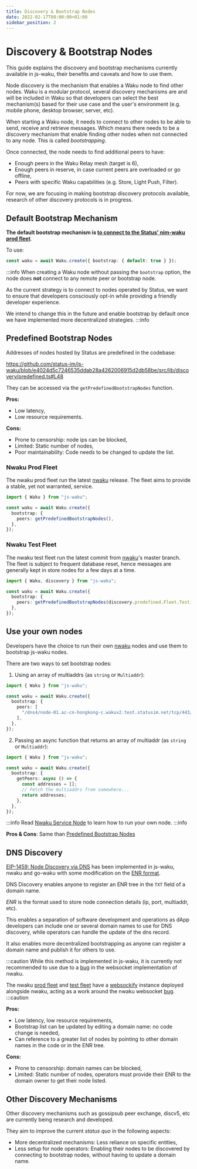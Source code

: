 ```yaml
---
title: Discovery & Bootstrap Nodes
date: 2022-02-17T00:00:00+01:00
sidebar_position: 2
---
```


# Discovery & Bootstrap Nodes

This guide explains the discovery and bootstrap mechanisms currently available in js-waku,
their benefits and caveats and how to use them.

Node discovery is the mechanism that enables a Waku node to find other nodes.
Waku is a modular protocol, several discovery mechanisms are and will be included in Waku
so that developers can select the best mechanism(s) based for their use case and the user's environment
(e.g. mobile phone, desktop browser, server, etc).

When starting a Waku node,
it needs to connect to other nodes to be able to send, receive and retrieve messages.
Which means there needs to be a discovery mechanism that enable finding other nodes when not connected to any node.
This is called _bootstrapping_.

Once connected, the node needs to find additional peers to have:

- Enough peers in the Waku Relay mesh (target is 6),
- Enough peers in reserve, in case current peers are overloaded or go offline,
- Peers with specific Waku capabilities (e.g. Store, Light Push, Filter).

For now, we are focusing in making bootstrap discovery protocols available,
research of other discovery protocols is in progress.

## Default Bootstrap Mechanism

**The default bootstrap mechanism is [to connect to the Status' nim-waku prod fleet](#nwaku-prod-fleet)**.

To use:

```ts
const waku = await Waku.create({ bootstrap: { default: true } });
```

:::info
When creating a Waku node without passing the `bootstrap` option,
the node does **not** connect to any remote peer or bootstrap node.

As the current strategy is to connect to nodes operated by Status,
we want to ensure that developers consciously opt-in
while providing a friendly developer experience.

We intend to change this in the future and enable bootstrap by default
once we have implemented more decentralized strategies.
:::info

## Predefined Bootstrap Nodes

Addresses of nodes hosted by Status are predefined in the codebase:

https://github.com/status-im/js-waku/blob/e4024d5c7246535ddab28a4262006915d2db58be/src/lib/discovery/predefined.ts#L48

They can be accessed via the `getPredefinedBootstrapNodes` function.

**Pros:**

- Low latency,
- Low resource requirements.

**Cons:**

- Prone to censorship: node ips can be blocked,
- Limited: Static number of nodes,
- Poor maintainability: Code needs to be changed to update the list.

### Nwaku Prod Fleet

The nwaku prod fleet run the latest [nwaku](https://github.com/status-im/nim-waku/) release.
The fleet aims to provide a stable, yet not warranted, service.

```ts
import { Waku } from "js-waku";

const waku = await Waku.create({
  bootstrap: {
    peers: getPredefinedBootstrapNodes(),
  },
});
```

### Nwaku Test Fleet

The nwaku test fleet run the latest commit from [nwaku](https://github.com/status-im/nim-waku/)'s master branch.
The fleet is subject to frequent database reset,
hence messages are generally kept in store nodes for a few days at a time.

```ts
import { Waku, discovery } from "js-waku";

const waku = await Waku.create({
  bootstrap: {
    peers: getPredefinedBootstrapNodes(discovery.predefined.Fleet.Test),
  },
});
```

## Use your own nodes

Developers have the choice to run their own [nwaku](https://github.com/status-im/nim-waku/) nodes
and use them to bootstrap js-waku nodes.

There are two ways to set bootstrap nodes:

1. Using an array of multiaddrs (as `string` or `Multiaddr`):

```ts
import { Waku } from "js-waku";

const waku = await Waku.create({
  bootstrap: {
    peers: [
      "/dns4/node-01.ac-cn-hongkong-c.wakuv2.test.statusim.net/tcp/443/wss/p2p/16Uiu2HAkvWiyFsgRhuJEb9JfjYxEkoHLgnUQmr1N5mKWnYjxYRVm",
    ],
  },
});
```

2. Passing an async function that returns an array of multiaddr (as `string` or `Multiaddr`):

```ts
import { Waku } from "js-waku";

const waku = await Waku.create({
  bootstrap: {
    getPeers: async () => {
      const addresses = [];
      // Fetch the multiaddrs from somewhere...
      return addresses;
    },
  },
});
```

:::info
Read [Nwaku Service Node](/docs/guides/nwaku/) to learn how to run your own node.
:::info

**Pros & Cons**: Same than [Predefined Bootstrap Nodes](#predefined-bootstrap-nodes)

## DNS Discovery

[EIP-1459: Node Discovery via DNS](https://eips.ethereum.org/EIPS/eip-1459) has been implemented in js-waku, nwaku and go-waku
with some modification on the [ENR format](https://rfc.vac.dev/spec/31/).

DNS Discovery enables anyone to register an ENR tree in the `TXT` field of a domain name.

_ENR_ is the format used to store node connection details (ip, port, multiaddr, etc).

This enables a separation of software development and operations
as dApp developers can include one or several domain names to use for DNS discovery,
while operators can handle the update of the dns record.

It also enables more decentralized bootstrapping as anyone can register a domain name and publish it for others to use.

:::caution
While this method is implemented in js-waku,
it is currently not recommended to use due to a [bug](https://github.com/status-im/nim-waku/issues/845) in the websocket implementation of nwaku.

The nwaku [prod fleet](#nwaku-prod-fleet) and [test fleet](#nwaku-test-fleet) have a [websockify](https://github.com/novnc/websockify)
instance deployed alongside nwaku, acting as a work around the nwaku websocket [bug](https://github.com/status-im/nim-waku/issues/845).
:::caution

**Pros:**

- Low latency, low resource requirements,
- Bootstrap list can be updated by editing a domain name: no code change is needed,
- Can reference to a greater list of nodes by pointing to other domain names in the code or in the ENR tree.

**Cons:**

- Prone to censorship: domain names can be blocked,
- Limited: Static number of nodes, operators must provide their ENR to the domain owner to get their node listed.

## Other Discovery Mechanisms

Other discovery mechanisms such as gossipsub peer exchange, discv5, etc are currently being research and developed.

They aim to improve the current _status quo_ in the following aspects:

- More decentralized mechanisms: Less reliance on specific entities,
- Less setup for node operators: Enabling their nodes to be discovered by connecting to bootstrap nodes,
  without having to update a domain name.
